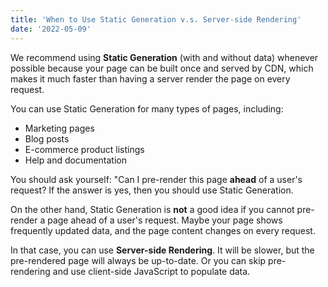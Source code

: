 ```yaml
---
title: 'When to Use Static Generation v.s. Server-side Rendering'  
date: '2022-05-09'  
---
```


We recommend using **Static Generation** (with and without data) whenever possible 
because your page can be built once and served by CDN, which makes it much faster 
than having a server render the page on every request.  

You can use Static Generation for many types of pages, including:  
  
  - Marketing pages  
  - Blog posts  
  - E-commerce product listings  
  - Help and documentation  
  
You should ask yourself: "Can I pre-render this page **ahead** 
of a user's request? If the answer is yes, then you should use 
Static Generation.  
  
On the other hand, Static Generation is **not** a good idea if you cannot 
pre-render a page ahead of a user's request. Maybe your page shows frequently 
updated data, and the page content changes on every request.  
  
In that case, you can use **Server-side Rendering**. It will be slower, but the 
pre-rendered page will always be up-to-date. Or you can skip pre-rendering and 
use client-side JavaScript to populate data.  
